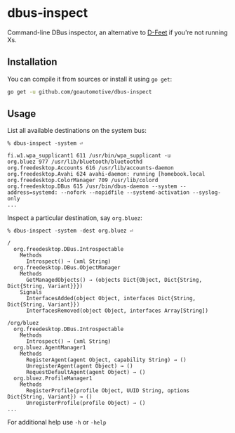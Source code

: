 # dbus-inspect

Command-line DBus inspector, an alternative to [D-Feet](https://wiki.gnome.org/Apps/DFeet) if you're not running Xs.

## Installation

You can compile it from sources or install it using `go get`:

```bash
go get -u github.com/goautomotive/dbus-inspect
```

## Usage

List all available destinations on the system bus:

```
% dbus-inspect -system ⏎

fi.w1.wpa_supplicant1 611 /usr/bin/wpa_supplicant -u
org.bluez 977 /usr/lib/bluetooth/bluetoothd
org.freedesktop.Accounts 616 /usr/lib/accounts-daemon
org.freedesktop.Avahi 624 avahi-daemon: running [homebook.local
org.freedesktop.ColorManager 709 /usr/lib/colord
org.freedesktop.DBus 615 /usr/bin/dbus-daemon --system --address=systemd: --nofork --nopidfile --systemd-activation --syslog-only
...
``` 

Inspect a particular destination, say `org.bluez`:

```
% dbus-inspect -system -dest org.bluez ⏎

/
  org.freedesktop.DBus.Introspectable
    Methods
      Introspect() → (xml String)
  org.freedesktop.DBus.ObjectManager
    Methods
      GetManagedObjects() → (objects Dict{Object, Dict{String, Dict{String, Variant}}})
    Signals
      InterfacesAdded(object Object, interfaces Dict{String, Dict{String, Variant}})
      InterfacesRemoved(object Object, interfaces Array[String])

/org/bluez
  org.freedesktop.DBus.Introspectable
    Methods
      Introspect() → (xml String)
  org.bluez.AgentManager1
    Methods
      RegisterAgent(agent Object, capability String) → ()
      UnregisterAgent(agent Object) → ()
      RequestDefaultAgent(agent Object) → ()
  org.bluez.ProfileManager1
    Methods
      RegisterProfile(profile Object, UUID String, options Dict{String, Variant}) → ()
      UnregisterProfile(profile Object) → ()
...
```

For additional help use `-h` or `-help` 
